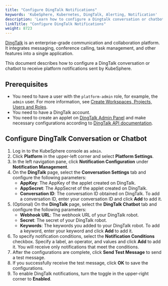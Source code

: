 ```yaml
---
title: "Configure DingTalk Notifications"
keywords: 'KubeSphere, Kubernetes, DingTalk, Alerting, Notification'
description: 'Learn how to configure a Dingtalk conversation or chatbot to receive platform notifications sent by KubeSphere.'
linkTitle: "Configure DingTalk Notifications"
weight: 8723
---
```


[DingTalk](https://www.dingtalk.com/en) is an enterprise-grade communication and collaboration platform. It integrates messaging, conference calling, task management, and other features into a single application.

This document describes how to configure a DingTalk conversation or chatbot to receive platform notifications sent by KubeSphere.

## Prerequisites

- You need to have a user with the `platform-admin` role, for example, the `admin` user. For more information, see [Create Workspaces, Projects, Users and Roles](../../../../quick-start/create-workspace-and-project/).
- You need to have a DingTalk account.
- You need to create an applet on [DingTalk Admin Panel](https://oa.dingtalk.com/index.htm#/microApp/microAppList) and make necessary configurations according to [DingTalk API documentation](https://developers.dingtalk.com/document/app/create-group-session).

## Configure DingTalk Conversation or Chatbot

1. Log in to the KubeSphere console as `admin`.
2. Click **Platform** in the upper-left corner and select **Platform Settings**.
3. In the left navigation pane, click **Notification Configuration** under **Notification Management**.
4. On the **DingTalk** page, select the **Conversation Settings** tab and configure the following parameters:
   - **AppKey**: The AppKey of the applet created on DingTalk.
   - **AppSecret**: The AppSecret of the applet created on DingTalk.
   - **Conversation ID**: The conversation ID obtained on DingTalk. To add a conversation ID, enter your conversation ID and click **Add** to add it.
5. (Optional) On the **DingTalk** page, select the **DingTalk Chatbot** tab and configure the following parameters:
   - **Webhook URL**: The webhook URL of your DingTalk robot.
   - **Secret**: The secret of your DingTalk robot.
   - **Keywords**: The keywords you added to your DingTalk robot. To add a keyword, enter your keyword and click **Add** to add it.
6. To specify notification conditions, select the **Notification Conditions** checkbox. Specify a label, an operator, and values and click **Add** to add it. You will receive only notifications that meet the conditions.
7. After the configurations are complete, click **Send Test Message** to send a test message.
8. If you successfully receive the test message, click **OK** to save the configurations.
9. To enable DingTalk notifications, turn the toggle in the upper-right corner to **Enabled**.



